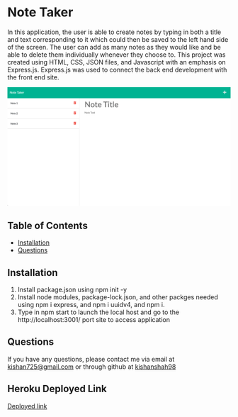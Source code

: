 # Note Taker

In this application, the user is able to create notes by typing in both a title and text corresponding to it which could then be saved to the left hand side of the screen. The user can add as many notes as they would like and be able to delete them individually whenever they choose to. This project was created using HTML, CSS, JSON files, and Javascript with an emphasis on Express.js. Express.js was used to connect the back end development with the front end site.

![Screenshot](./public/assets/note-taker-img.png)

## Table of Contents
* [Installation](#installation)
* [Questions](#questions)


## Installation
1. Install package.json using npm init -y
2. Install node modules, package-lock.json, and other packges needed using npm i express, and npm i uuidv4, and npm i.
3. Type in npm start to launch the local host and go to the http://localhost:3001/ port site to access application

## Questions
If you have any questions, please contact me via email at [kishan725@gmail.com](mailto:kishan725@gmail.com) or through github at [kishanshah98](https://github.com/kishanshah98)

## Heroku Deployed Link

[Deployed link]()
